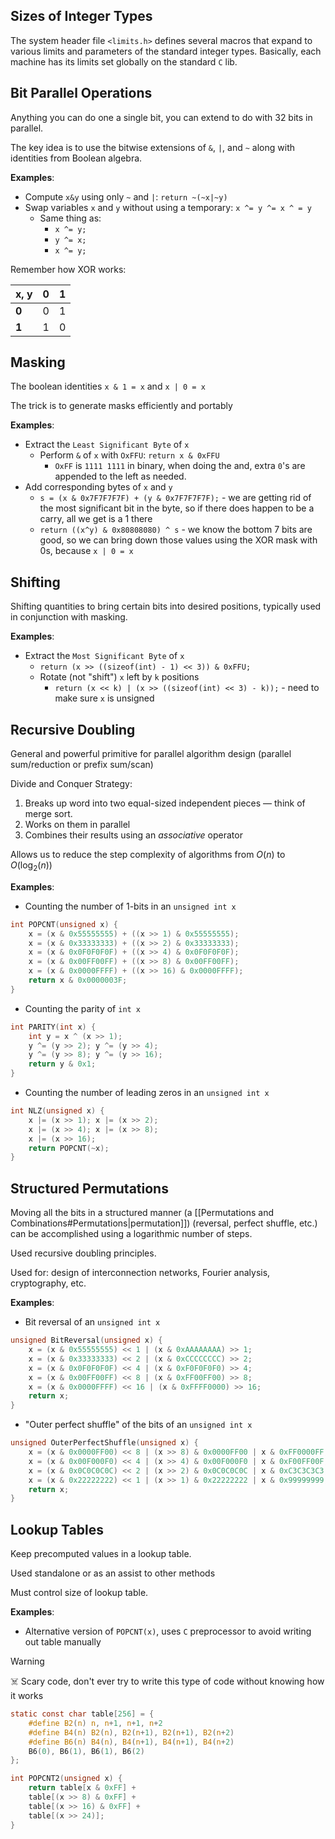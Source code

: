 ## Sizes of Integer Types

The system header file `<limits.h>` defines several macros that expand to various limits and parameters of the standard integer types. Basically, each machine has its limits set globally on the standard `C` lib.

## Bit Parallel Operations

Anything you can do one a single bit, you can extend to do with 32 bits in parallel.

The key idea is to use the bitwise extensions of `&`, `|`, and `~` along with identities from Boolean algebra.

**Examples**:

- Compute `x&y` using only `~` and `|`: `return ~(~x|~y)`
- Swap variables `x` and `y` without using a temporary: `x ^= y ^= x ^ = y`
  - Same thing as:
    - `x ^= y;`
    - `y ^= x;`
    - `x ^= y;`

Remember how XOR works:

| **x, y** | **0** | **1** |
| -------- | ----- | ----- |
| **0**    | 0     | 1     |
| **1**    | 1     | 0     |

## Masking

The boolean identities `x & 1 = x` and `x | 0 = x`

The trick is to generate masks efficiently and portably

**Examples**:

- Extract the `Least Significant Byte` of `x`
  - Perform `&` of `x` with `OxFFU`: `return x & 0xFFU`
    - `OxFF` is `1111 1111` in binary, when doing the and, extra `0`'s are appended to the left as needed.
- Add corresponding bytes of `x` and `y`
  - `s = (x & 0x7F7F7F7F) + (y & 0x7F7F7F7F);` - we are getting rid of the most significant bit in the byte, so if there does happen to be a carry, all we get is a 1 there
  - `return ((x^y) & 0x80808080) ^ s` - we know the bottom 7 bits are good, so we can bring down those values using the XOR mask with 0s, because `x | 0 = x`

## Shifting

Shifting quantities to bring certain bits into desired positions, typically used in conjunction with masking.

**Examples**:

- Extract the `Most Significant Byte` of `x`
  - `return (x >> ((sizeof(int) - 1) << 3)) & 0xFFU;`
  - Rotate (not "shift") `x` left by `k` positions
    - `return (x << k) | (x >> ((sizeof(int) << 3) - k));` - need to make sure `x` is unsigned

## Recursive Doubling

General and powerful primitive for parallel algorithm design (parallel sum/reduction or prefix sum/scan)

Divide and Conquer Strategy:

1. Breaks up word into two equal-sized independent pieces — think of merge sort.
2. Works on them in parallel
3. Combines their results using an _associative_ operator

Allows us to reduce the step complexity of algorithms from $O(n)$ to $O(\log_2(n))$

**Examples**:

- Counting the number of 1-bits in an `unsigned int x`

```c
int POPCNT(unsigned x) {
	x = (x & 0x55555555) + ((x >> 1) & 0x55555555);
	x = (x & 0x33333333) + ((x >> 2) & 0x33333333);
	x = (x & 0x0F0F0F0F) + ((x >> 4) & 0x0F0F0F0F);
	x = (x & 0x00FF00FF) + ((x >> 8) & 0x00FF00FF);
	x = (x & 0x0000FFFF) + ((x >> 16) & 0x0000FFFF);
	return x & 0x0000003F;
}
```

- Counting the parity of `int x`

```c
int PARITY(int x) {
	int y = x ^ (x >> 1);
	y ^= (y >> 2); y ^= (y >> 4);
	y ^= (y >> 8); y ^= (y >> 16);
	return y & 0x1;
}
```

- Counting the number of leading zeros in an `unsigned int x`

```c
int NLZ(unsigned x) {
	x |= (x >> 1); x |= (x >> 2);
	x |= (x >> 4); x |= (x >> 8);
	x |= (x >> 16);
	return POPCNT(~x);
}
```

## Structured Permutations

Moving all the bits in a structured manner (a [[Permutations and Combinations#Permutations|permutation]]) (reversal, perfect shuffle, etc.) can be accomplished using a logarithmic number of steps.

Used recursive doubling principles.

Used for: design of interconnection networks, Fourier analysis, cryptography, etc.

**Examples**:

- Bit reversal of an `unsigned int x`

```c
unsigned BitReversal(unsigned x) {
	x = (x & 0x55555555) << 1 | (x & 0xAAAAAAAA) >> 1;
	x = (x & 0x33333333) << 2 | (x & 0xCCCCCCCC) >> 2;
	x = (x & 0x0F0F0F0F) << 4 | (x & 0xF0F0F0F0) >> 4;
	x = (x & 0x00FF00FF) << 8 | (x & 0xFF00FF00) >> 8;
	x = (x & 0x0000FFFF) << 16 | (x & 0xFFFF0000) >> 16;
	return x;
}
```

- "Outer perfect shuffle" of the bits of an `unsigned int x`

```c
unsigned OuterPerfectShuffle(unsigned x) {
	x = (x & 0x0000FF00) << 8 | (x >> 8) & 0x0000FF00 | x & 0xFF0000FF;
	x = (x & 0x00F000F0) << 4 | (x >> 4) & 0x00F000F0 | x & 0xF00FF00F;
	x = (x & 0x0C0C0C0C) << 2 | (x >> 2) & 0x0C0C0C0C | x & 0xC3C3C3C3;
	x = (x & 0x22222222) << 1 | (x >> 1) & 0x22222222 | x & 0x99999999;
	return x;
}
```

## Lookup Tables

Keep precomputed values in a lookup table.

Used standalone or as an assist to other methods

Must control size of lookup table.

**Examples**:

- Alternative version of `POPCNT(x)`, uses `C` preprocessor to avoid writing out table manually

> [!warning]
> ☠️ Scary code, don't ever try to write this type of code without knowing how it works

```c
static const char table[256] = {
	#define B2(n) n, n+1, n+1, n+2
	#define B4(n) B2(n), B2(n+1), B2(n+1), B2(n+2)
	#define B6(n) B4(n), B4(n+1), B4(n+1), B4(n+2)
	B6(0), B6(1), B6(1), B6(2)
};

int POPCNT2(unsigned x) {
	return table[x & 0xFF] +
	table[(x >> 8) & 0xFF] +
	table[(x >> 16) & 0xFF] +
	table[(x >> 24)];
}
```
